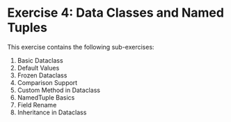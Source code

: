 # Exercise 4: Data Classes and Named Tuples

This exercise contains the following sub-exercises:

1. Basic Dataclass
2. Default Values
3. Frozen Dataclass
4. Comparison Support
5. Custom Method in Dataclass
6. NamedTuple Basics
7. Field Rename
8. Inheritance in Dataclass
